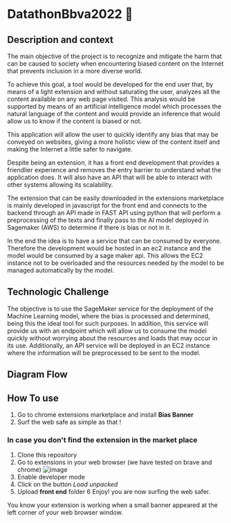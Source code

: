 # DatathonBbva2022 :rainbow: 
## Description and context
The main objective of the project is to recognize and mitigate the harm that can be caused to society when encountering biased content on the Internet that prevents inclusion in a more diverse world.

To achieve this goal, a tool would be developed for the end user that, by means of a light extension and without saturating the user, analyzes all the content available on any web page visited. This analysis would be supported by means of an artificial intelligence model which processes the natural language of the content and would provide an inference that would allow us to know if the content is biased or not.

This application will allow the user to quickly identify any bias that may be conveyed on websites, giving a more holistic view of the content itself and making the Internet a little safer to navigate. 

Despite being an extension, it has a front end development that provides a friendlier experience and removes the entry barrier to understand what the application does. It will also have an API that will be able to interact with other systems allowing its scalability. 

The extension that can be easily downloaded in the extensions marketplace is mainly developed in javascript for the front end and connects to the backend through an API made in FAST API using python that will perform a preprocessing of the texts and finally pass to the AI model deployed in Sagemaker (AWS) to determine if there is bias or not in it.

In the end the idea is to have a service that can be consumed by everyone. Therefore the development would be hosted in an ec2 instance and the model would be consumed by a sage maker api. This allows the EC2 instance not to be overloaded and the resources needed by the model to be managed automatically by the model. 

## Technologic Challenge 

The objective is to use the SageMaker service for the deployment of the Machine Learning model, where the bias is processed and determined, being this the ideal tool for such purposes. In addition, this service will provide us with an endpoint which will allow us to consume the model quickly without worrying about the resources and loads that may occur in its use.  Additionally, an API service will be deployed in an EC2 instance where the information will be preprocessed to be sent to the model. 

## Diagram Flow 


## How To use
1. Go to chrome extensions marketplace and install **Bias Banner**
2. Surf the web safe as simple as that !

### In case you don't find the extension in the market place
1. Clone this repository
2. Go to extensions in your web browser (we have tested on brave and chrome) 
![image](https://user-images.githubusercontent.com/91997349/197349340-266c1602-f289-4f06-8045-a849c602c757.png)
3. Enable developer mode
4. Click on the button *Load unpacked* 
5. Upload **front end** folder
6 Enjoy! you are now surfing the web safer. 

You know your extension is working when a small banner appeared at the left corner of your web browser window.
